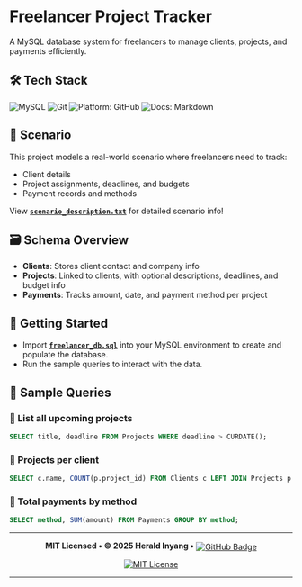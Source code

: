 # Freelancer Project Tracker

A MySQL database system for freelancers to manage clients, projects, and payments efficiently.

## 🛠 Tech Stack

![MySQL](https://img.shields.io/badge/Database-MySQL-blue?logo=mysql&style=flat-square)
![Git](https://img.shields.io/badge/Version%20Control-Git-orange?logo=git&style=flat-square)
![Platform: GitHub](https://img.shields.io/badge/Platform-GitHub-181717?logo=github&style=flat-square)
![Docs: Markdown](https://img.shields.io/badge/Docs-Markdown-lightgrey?logo=markdown&style=flat-square)

## 📌 Scenario

This project models a real-world scenario where freelancers need to track:

- Client details
- Project assignments, deadlines, and budgets
- Payment records and methods

View [**`scenario_description.txt`**](./scenario_description.txt) for detailed scenario info!

## 🗃️ Schema Overview

- **Clients**: Stores client contact and company info
- **Projects**: Linked to clients, with optional descriptions, deadlines, and budget info
- **Payments**: Tracks amount, date, and payment method per project

## 🚀 Getting Started

- Import [**`freelancer_db.sql`**](./freelancer_db.sql) into your MySQL environment to create and populate the database.
- Run the sample queries to interact with the data.

## 🧪 Sample Queries

### 🔹 List all upcoming projects

```sql
SELECT title, deadline FROM Projects WHERE deadline > CURDATE();
```

### 🔹 Projects per client

```sql
SELECT c.name, COUNT(p.project_id) FROM Clients c LEFT JOIN Projects p ON c.client_id = p.client_id GROUP BY c.client_id;
```

### 🔹 Total payments by method

```sql
SELECT method, SUM(amount) FROM Payments GROUP BY method;
```

---

<div align="center">
    <p>
        <strong style="font-weight: bold;">MIT Licensed • © 2025 Herald Inyang •</strong> 
        <a href="https://github.com/HERALDEXX" target="_blank">
            <img src="https://img.shields.io/badge/GitHub-HERALDEXX-000?style=flat-square&logo=github" alt="GitHub Badge" style="vertical-align: middle;" />
        </a>
    </p>
    <p>
        <a href="./LICENSE">
            <img src="https://img.shields.io/badge/License-MIT-yellow.svg?style=flat-square" alt="MIT License" style="vertical-align: middle;" />
        </a>
    </p>
</div>

---
